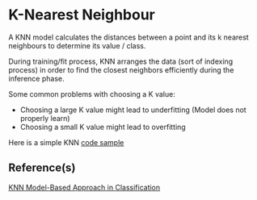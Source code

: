 # K-Nearest Neighbour

A KNN model calculates the distances between a point and its k nearest neighbours to determine its value / class.

During training/fit process, KNN arranges the data (sort of indexing process) in order to find the closest neighbors efficiently during the inference phase.

Some common problems with choosing a K value:
* Choosing a large K value might lead to underfitting (Model does not properly learn)
* Choosing a small K value might lead to overfitting


Here is a simple KNN [code sample](supervised_learning/KNN.py)

## Reference(s)
[KNN Model-Based Approach in Classification](https://www.researchgate.net/publication/2948052_KNN_Model-Based_Approach_in_Classification)